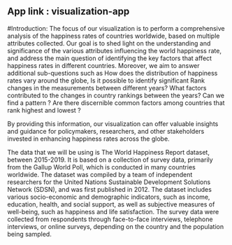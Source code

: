 ## App link : visualization-app
#Introduction:
The focus of our visualization is to perform a comprehensive analysis of the happiness rates of countries worldwide, based on multiple attributes collected. Our goal is to shed light on the understanding and significance of the various attributes influencing the world happiness rate, and address the main question of identifying the key factors that affect happiness rates in different countries. Moreover, we aim to answer additional sub-questions such as How does the distribution of happiness rates vary around the globe, Is it possible to identify significant Rank changes in the measurements between different years? What factors contributed to the changes in country rankings between the years? Can we find a pattern ? Are there discernible common factors among countries that rank highest and lowest ?

By providing this information, our visualization can offer valuable insights and guidance for policymakers, researchers, and other stakeholders invested in enhancing happiness rates across the globe.

The data that we will be using is The World Happiness Report dataset, between 2015-2019. It is based on a collection of survey data, primarily from the Gallup World Poll, which is conducted in many countries worldwide. The dataset was compiled by a team of independent researchers for the United Nations Sustainable Development Solutions Network (SDSN), and was first published in 2012. The dataset includes various socio-economic and demographic indicators, such as income, education, health, and social support, as well as subjective measures of well-being, such as happiness and life satisfaction. The survey data were collected from respondents through face-to-face interviews, telephone interviews, or online surveys, depending on the country and the population being sampled.
